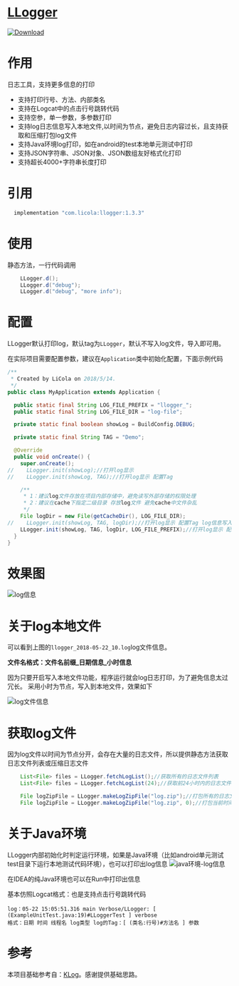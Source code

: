 
# [LLogger](https://github.com/LiCola/LLogger)

[ ![Download](https://api.bintray.com/packages/licola/maven/LLogger/images/download.svg) ](https://bintray.com/licola/maven/LLogger/_latestVersion)

# 作用
日志工具，支持更多信息的打印
 - 支持打印行号、方法、内部类名
 - 支持在Logcat中的点击行号跳转代码
 - 支持空参，单一参数，多参数打印
 - 支持log日志信息写入本地文件,以时间为节点，避免日志内容过长，且支持获取和压缩打包log文件
 - 支持Java环境log打印，如在android的test本地单元测试中打印
 - 支持JSON字符串、JSON对象、JSON数组友好格式化打印
 - 支持超长4000+字符串长度打印

# 引用

```java
  implementation "com.licola:llogger:1.3.3"
```

# 使用
静态方法，一行代码调用
```java
    LLogger.d();
    LLogger.d("debug");
    LLogger.d("debug", "more info");
```

# 配置
LLogger默认打印log，默认tag为```LLogger```，默认不写入log文件，导入即可用。

在实际项目需要配置参数，建议在```Application```类中初始化配置，下面示例代码
```java
/**
 * Created by LiCola on 2018/5/14.
 */
public class MyApplication extends Application {

  public static final String LOG_FILE_PREFIX = "llogger_";
  public static final String LOG_FILE_DIR = "log-file";

  private static final boolean showLog = BuildConfig.DEBUG;

  private static final String TAG = "Demo";

  @Override
  public void onCreate() {
    super.onCreate();
//    LLogger.init(showLog);//打开log显示
//    LLogger.init(showLog, TAG);//打开log显示 配置Tag

    /**
     * 1：建议log文件存放在项目内部存储中，避免读写外部存储的权限处理
     * 2：建议在cache下指定二级目录 存放log文件 避免cache中文件杂乱
     */
    File logDir = new File(getCacheDir(), LOG_FILE_DIR);
//    LLogger.init(showLog, TAG, logDir);//打开log显示 配置Tag log信息写入本地目录
    LLogger.init(showLog, TAG, logDir, LOG_FILE_PREFIX);//打开log显示 配置tag log信息写入本地目录 并固定log文件后缀
  }
}
```

# 效果图

![log信息](https://github.com/LiCola/LLogger/blob/master/image/log.png)

# 关于log本地文件
可以看到上图的```llogger_2018-05-22_10.log```log文件信息。

**文件名格式：文件名前缀_日期信息_小时信息**

因为只要开启写入本地文件功能，程序运行就会log日志打印，为了避免信息太过冗长。
采用小时为节点，写入到本地文件，效果如下

![log文件信息](https://github.com/LiCola/LLogger/blob/master/image/log-file.png)

# 获取log文件
因为log文件以时间为节点分开，会存在大量的日志文件，所以提供静态方法获取日志文件列表或压缩日志文件
```java
    List<File> files = LLogger.fetchLogList();//获取所有的日志文件列表
    List<File> files = LLogger.fetchLogList(24);//获取前24小时内的日志文件列表

    File logZipFile = LLogger.makeLogZipFile("log.zip");//打包所有的日志文件
    File logZipFile = LLogger.makeLogZipFile("log.zip", 0);//打包当前时间的日志文件 ，如果为0表示当前小时

```

# 关于Java环境
LLogger内部初始化时判定运行环境，如果是Java环境（比如android单元测试test目录下运行本地测试代码环境），也可以打印出log信息
![java环境-log信息](https://github.com/LiCola/LLogger/blob/master/image/java-log.png)

在IDEA的纯Java环境也可以在Run中打印出信息

基本仿照Logcat格式：也是支持点击行号跳转代码
```log
log：05-22 15:05:51.316 main Verbose/LLogger: [ (ExampleUnitTest.java:19)#LLoggerTest ] verbose
格式：日期 时间 线程名 log类型 log的Tag：[ (类名:行号)#方法名 ] 参数
```

# 参考
本项目基础参考自：[KLog](https://github.com/ZhaoKaiQiang/KLog)。感谢提供基础思路。